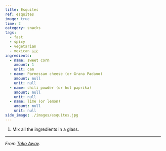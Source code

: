 ```yaml
---
title: Esquites
ref: esquites
image: true
time: 2
category: snacks
tags:
  - fast
  - spicy
  - vegetarian
  - mexican 🇲🇽
ingredients:
  - name: sweet corn
    amount: 1
    unit: can
  - name: Parmessan cheese (or Grana Padano)
    amount: null
    unit: null
  - name: chili powder (or hot paprika)
    amount: null
    unit: null
  - name: lime (or lemon)
    amount: null
    unit: null
side_image: ./images/esquites.jpg
---
```


1. Mix all the ingredients in a glass.

---

_From [Tako Away](https://www.tako-away.es/)._
